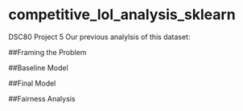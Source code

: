 # competitive_lol_analysis_sklearn
DSC80 Project 5
Our previous analylsis of this dataset: 

##Framing the Problem

##Baseline Model

##Final Model

##Fairness Analysis
